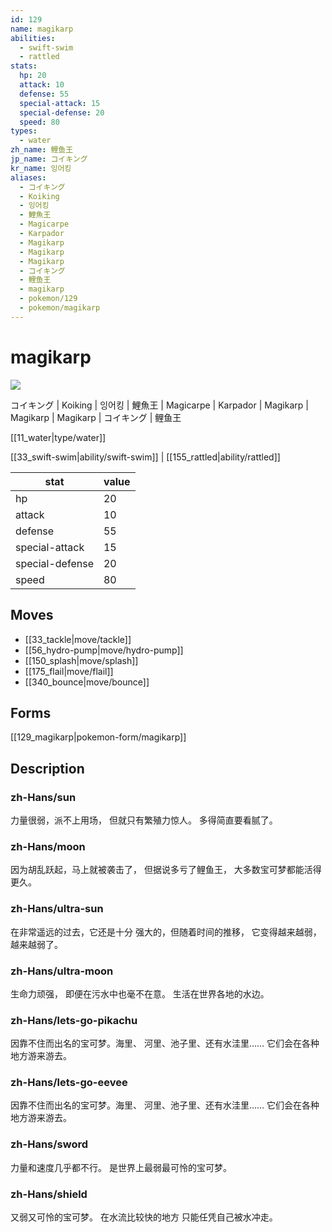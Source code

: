 ```yaml
---
id: 129
name: magikarp
abilities:
  - swift-swim
  - rattled
stats:
  hp: 20
  attack: 10
  defense: 55
  special-attack: 15
  special-defense: 20
  speed: 80
types:
  - water
zh_name: 鲤鱼王
jp_name: コイキング
kr_name: 잉어킹
aliases:
  - コイキング
  - Koiking
  - 잉어킹
  - 鯉魚王
  - Magicarpe
  - Karpador
  - Magikarp
  - Magikarp
  - Magikarp
  - コイキング
  - 鲤鱼王
  - magikarp
  - pokemon/129
  - pokemon/magikarp
---
```

# magikarp

![](https://raw.githubusercontent.com/PokeAPI/sprites/master/sprites/pokemon/129.png)

コイキング | Koiking | 잉어킹 | 鯉魚王 | Magicarpe | Karpador | Magikarp | Magikarp | Magikarp | コイキング | 鲤鱼王

[[11_water|type/water]]

[[33_swift-swim|ability/swift-swim]] | [[155_rattled|ability/rattled]]

|stat|value|
|---|---|
|hp|20|
|attack|10|
|defense|55|
|special-attack|15|
|special-defense|20|
|speed|80|


## Moves

- [[33_tackle|move/tackle]]
- [[56_hydro-pump|move/hydro-pump]]
- [[150_splash|move/splash]]
- [[175_flail|move/flail]]
- [[340_bounce|move/bounce]]

## Forms



[[129_magikarp|pokemon-form/magikarp]]

## Description

### zh-Hans/sun

力量很弱，派不上用场，
但就只有繁殖力惊人。
多得简直要看腻了。

### zh-Hans/moon

因为胡乱跃起，马上就被袭击了，
但据说多亏了鲤鱼王，
大多数宝可梦都能活得更久。

### zh-Hans/ultra-sun

在非常遥远的过去，它还是十分
强大的，但随着时间的推移，
它变得越来越弱，越来越弱了。

### zh-Hans/ultra-moon

生命力顽强，
即便在污水中也毫不在意。
生活在世界各地的水边。

### zh-Hans/lets-go-pikachu

因靠不住而出名的宝可梦。海里、
河里、池子里、还有水洼里……
它们会在各种地方游来游去。

### zh-Hans/lets-go-eevee

因靠不住而出名的宝可梦。海里、
河里、池子里、还有水洼里……
它们会在各种地方游来游去。

### zh-Hans/sword

力量和速度几乎都不行。
是世界上最弱最可怜的宝可梦。

### zh-Hans/shield

又弱又可怜的宝可梦。
在水流比较快的地方
只能任凭自己被水冲走。

